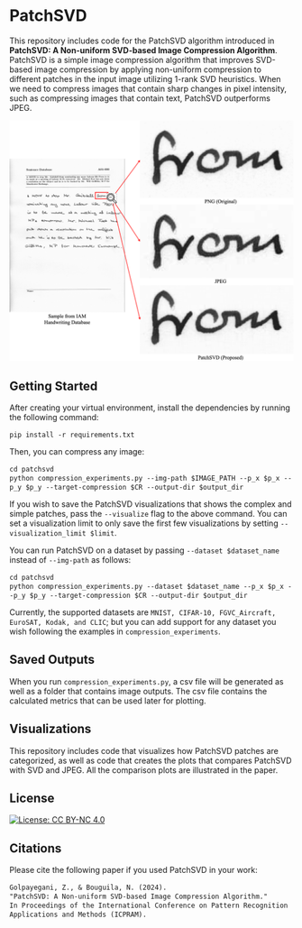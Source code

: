 # PatchSVD
This repository includes code for the PatchSVD algorithm introduced in **PatchSVD: A Non-uniform SVD-based Image Compression Algorithm**.
PatchSVD is a simple image compression algorithm that improves SVD-based image compression by applying non-uniform compression to different patches in the input image utilizing 1-rank SVD heuristics. When we need to compress images that contain sharp changes in pixel intensity, such as compressing images that contain text, PatchSVD outperforms JPEG.

![text_example](text_example.png)

## Getting Started

After creating your virtual environment, install the dependencies by running the following command:

```
pip install -r requirements.txt
```

Then, you can compress any image:

```
cd patchsvd
python compression_experiments.py --img-path $IMAGE_PATH --p_x $p_x --p_y $p_y --target-compression $CR --output-dir $output_dir
```

If you wish to save the PatchSVD visualizations that shows the complex and simple patches, pass the `--visualize` flag to the above command. You can set a visualization limit to only save the first few visualizations by setting `--visualization_limit $limit`.

You can run PatchSVD on a dataset by passing `--dataset $dataset_name` instead of `--img-path` as follows:
```
cd patchsvd
python compression_experiments.py --dataset $dataset_name --p_x $p_x --p_y $p_y --target-compression $CR --output-dir $output_dir
```
Currently, the supported datasets are `MNIST, CIFAR-10, FGVC_Aircraft, EuroSAT, Kodak, and CLIC`; but you can add support for any dataset you wish following the examples in `compression_experiments`.

## Saved Outputs

When you run `compression_experiments.py`, a csv file will be generated as well as a folder that contains image outputs. The csv file contains the calculated metrics that can be used later for plotting.

## Visualizations

This repository includes code that visualizes how PatchSVD patches are categorized, as well as code that creates the plots that compares PatchSVD with SVD and JPEG. All the comparison plots are illustrated in the paper.

## License

[![License: CC BY-NC 4.0](https://img.shields.io/badge/License-CC_BY--NC_4.0-lightgrey.svg)](https://creativecommons.org/licenses/by-nc/4.0/)


## Citations

Please cite the following paper if you used PatchSVD in your work:

```
Golpayegani, Z., & Bouguila, N. (2024).
"PatchSVD: A Non-uniform SVD-based Image Compression Algorithm."
In Proceedings of the International Conference on Pattern Recognition Applications and Methods (ICPRAM).
```

